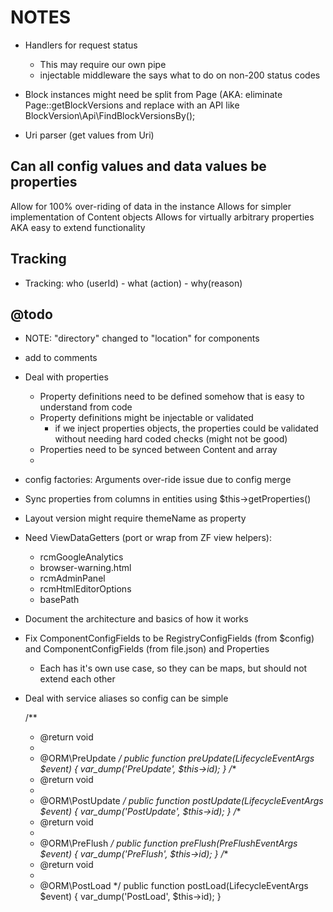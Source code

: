 NOTES
=====

- Handlers for request status
    - This may require our own pipe
    - injectable middleware the says what to do on non-200 status codes
    
- Block instances might need be split from Page 
  (AKA: eliminate Page::getBlockVersions and replace with an API like BlockVersion\Api\FindBlockVersionsBy();
  
- Uri parser (get values from Uri)

## Can all config values and data values be properties ##

Allow for 100% over-riding of data in the instance
Allows for simpler implementation of Content objects
Allows for virtually arbitrary properties AKA easy to extend functionality

## Tracking ##
- Tracking: who (userId) - what (action) - why(reason)


## @todo ##

- NOTE: "directory" changed to "location" for components
- add <identifier> to comments
- Deal with properties
    - Property definitions need to be defined somehow that is easy to understand from code
    - Property definitions might be injectable or validated
        - if we inject properties objects, the properties could be validated without needing hard coded checks (might not be good)
    - Properties need to be synced between Content and array
    - 
- config factories: Arguments over-ride issue due to config merge
- Sync properties from columns in entities using $this->getProperties()
- Layout version might require themeName as property
- Need ViewDataGetters (port or wrap from ZF view helpers):
    - rcmGoogleAnalytics
    - browser-warning.html
    - rcmAdminPanel
    - rcmHtmlEditorOptions
    - basePath
            
- Document the architecture and basics of how it works
- Fix ComponentConfigFields to be RegistryConfigFields (from $config) and ComponentConfigFields (from file.json) and Properties
    - Each has it's own use case, so they can be maps, but should not extend each other
    
- Deal with service aliases so config can be simple

    /**
     * @return void
     *
     * @ORM\PreUpdate
     */
    public function preUpdate(LifecycleEventArgs $event)
    {
        var_dump('PreUpdate', $this->id);
    }
    /**
     * @return void
     *
     * @ORM\PostUpdate
     */
    public function postUpdate(LifecycleEventArgs $event)
    {
        var_dump('PostUpdate', $this->id);
    }
    /**
     * @return void
     *
     * @ORM\PreFlush
     */
    public function preFlush(PreFlushEventArgs $event)
    {
        var_dump('PreFlush', $this->id);
    }
    /**
     * @return void
     *
     * @ORM\PostLoad
     */
    public function postLoad(LifecycleEventArgs $event)
    {
        var_dump('PostLoad', $this->id);
    }
